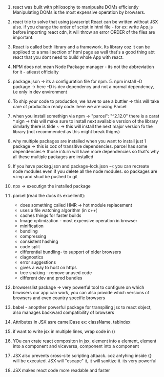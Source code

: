 1. react was built with philosophy to manipualte DOMs efficiently Manipulating
   DOMs is the most expensive operation by browsers.

2. react trie to solve that
   using javascript React can be written without JSX also. if you change the order
   of script in html file - for ex: write App.js before importing react cdn, it
   will throw an error ORDER of the files are important.

3. React is called both library and a framework. Its library coz it can be applioed to a small section
   of html page as well that's a good thing abt react that you dont need to build
   whole App with react.

4. NPM does not mean Node Package manager - its not the abbreviation for it - atleast officialty
5. package.json -> its a configuration file for npm. 5. npm install -D package -> here -D is dev dependency and not a normal dependency, i.e only in dev environment
6. To ship your code to production, we have to use a buttler -> this will take care of production ready code. here we are using Parcel
7. when you install somethign via npm -> "parcel": "^2.12.0" there is a carat ^ sign -> this will make sure to install next available version of the library
   similarly there is tilde ~ -> this will install the next major version fo the library (not recommended as this might break thigns)
8. why multiple packages are installed when you want to install just 1 package -> this is coz of transitive dependencies. parcel has some dependencies-> those inturn will have more dependencies so that's why all these multiple packages are installed

9. If you have packag.json and package-lock.json -< you can recreate node modules even if you delete all the node modules. so packages are v.imp and shud be pushed to git

10. npx -> executign the installed package
11. parcel (read the docs its excellentt):

    - does something called HMR -> hot module replacement
    - uses a file watching algorithm (in c++)
    - caches things for faster builds
    - Image optimization - most expensive operation in browser
    - minification
    - bundling
    - compressing
    - consistent hashing
    - code split
    - differential bundling- to support of older browsers
    - diagnostics
    - error suggestions
    - gives a way to host on https
    - tree shaking - remove unused code
    - different dev and prod bundles

12. browserslist package -> very powerful tool to configure on which brwosers our app can work, you can also provide which versions of browsers and even country specific browsers

13. babel - anopther powerful package for transpiling jsx to react object, also manages backward compatibility of browsers

14. Attributes in JSX asre camelCase ex: className, tabIndex
15. if want to write jsx in multiple lines, wrap code in ()
16. YOu can crate react compositon in jsx, element into a element, element into a component and viceversa, component into a component
17. JSX also prevents cross-site scripting attaack. coz antyhing inside {} will be executed. JSX will "escape" it, it will sanitize it. its very powerful
18. JSX makes react code more readable and faster

